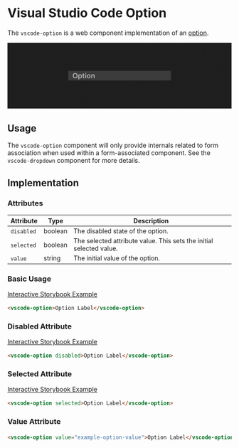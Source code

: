 # Visual Studio Code Option

The `vscode-option` is a web component implementation of an [option](https://w3c.github.io/aria/#option).

![Option hero](/docs/assets/option-hero.png)

## Usage

The `vscode-option` component will only provide internals related to form association when used within a form-associated component. See the `vscode-dropdown` component for more details.

## Implementation

### Attributes

| Attribute  | Type    | Description                                                         |
| ---------- | ------- | ------------------------------------------------------------------- |
| `disabled` | boolean | The disabled state of the option.                                   |
| `selected` | boolean | The selected attribute value. This sets the initial selected value. |
| `value`    | string  | The initial value of the option.                                    |

### Basic Usage

[Interactive Storybook Example](https://microsoft.github.io/vscode-webview-ui-toolkit/?path=/story/library-option--default)

```html
<vscode-option>Option Label</vscode-option>
```

### Disabled Attribute

[Interactive Storybook Example](https://microsoft.github.io/vscode-webview-ui-toolkit/?path=/story/library-option--with-disabled)

```html
<vscode-option disabled>Option Label</vscode-option>
```

### Selected Attribute

[Interactive Storybook Example](https://microsoft.github.io/vscode-webview-ui-toolkit/?path=/story/library-option--with-selected)

```html
<vscode-option selected>Option Label</vscode-option>
```

### Value Attribute

```html
<vscode-option value="example-option-value">Option Label</vscode-option>
```
